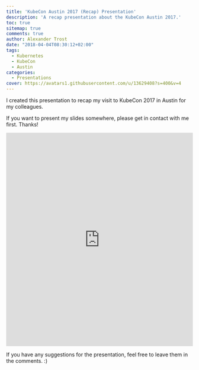 ```yaml
---
title: 'KubeCon Austin 2017 (Recap) Presentation'
description: 'A recap presentation about the KubeCon Austin 2017.'
toc: true
sitemap: true
comments: true
author: Alexander Trost
date: "2018-04-04T08:30:12+02:00"
tags:
  - Kubernetes
  - KubeCon
  - Austin
categories:
  - Presentations
cover: https://avatars1.githubusercontent.com/u/13629408?s=400&v=4
---
```


I created this presentation to recap my visit to KubeCon 2017 in Austin for my colleagues.

If you want to present my slides somewhere, please get in contact with me first. Thanks!

<iframe src="https://docs.google.com/presentation/d/e/2PACX-1vQXDyp91vvRU36GmMBQmQlh0PTqQf-Utqck3tNggzU4BKoR5tN20dxQOs6hJzyDx7qjzpPoMzOlQuBX/embed?start=false&loop=true&delayms=5000" frameborder="0" width="100%" height="575" allowfullscreen="true" mozallowfullscreen="true" webkitallowfullscreen="true"></iframe>

If you have any suggestions for the presentation, feel free to leave them in the comments. :)
